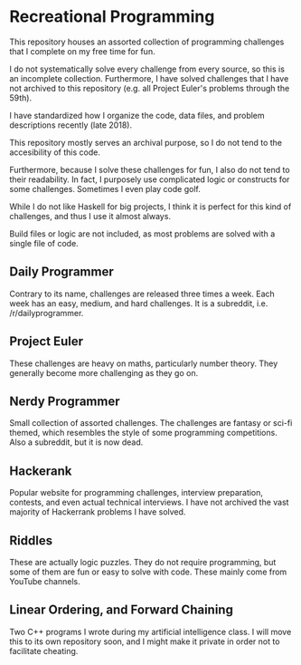 # Recreational Programming

This repository houses an assorted collection of programming challenges that I complete on my free time for fun.

I do not systematically solve every challenge from every source, so this is an incomplete collection. Furthermore, I have solved challenges that I have not archived to this repository (e.g. all Project Euler's problems through the 59th).

I have standardized how I organize the code, data files, and problem descriptions recently (late 2018).

This repository mostly serves an archival purpose, so I do not tend to the accesibility of this code.

Furthermore, because I solve these challenges for fun, I also do not tend to their readability. In fact, I purposely use complicated logic or constructs for some challenges. Sometimes I even play code golf.

While I do not like Haskell for big projects, I think it is perfect for this kind of challenges, and thus I use it almost always.

Build files or logic are not included, as most problems are solved with a single file of code.

## Daily Programmer

Contrary to its name, challenges are released three times a week. Each week has an easy, medium, and hard challenges. It is a subreddit, i.e. /r/dailyprogrammer.

## Project Euler

These challenges are heavy on maths, particularly number theory. They generally become more challenging as they go on.

## Nerdy Programmer

Small collection of assorted challenges. The challenges are fantasy or sci-fi themed, which resembles the style of some programming competitions. Also a subreddit, but it is now dead.

## Hackerank

Popular website for programming challenges, interview preparation, contests, and even actual technical interviews. I have not archived the vast majority of Hackerrank problems I have solved.

## Riddles

These are actually logic puzzles. They do not require programming, but some of them are fun or easy to solve with code. These mainly come from YouTube channels.

## Linear Ordering, and Forward Chaining  
Two C++ programs I wrote during my artificial intelligence class. I will move this to its own repository soon, and I might make it private in order not to facilitate cheating.
